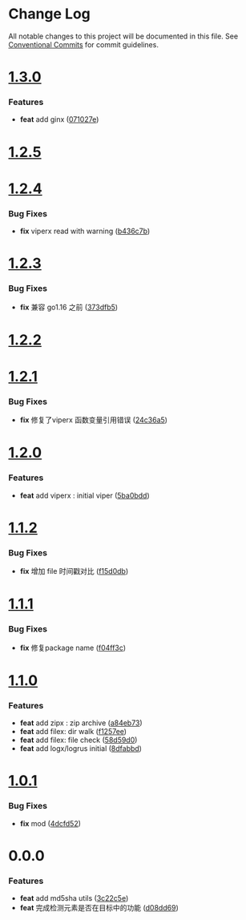 # Change Log

All notable changes to this project will be documented in this file.
See [Conventional Commits](https://conventionalcommits.org) for commit guidelines.



# [1.3.0](https://github.com/tangx/goutils/compare/v1.2.5...v1.3.0)

### Features

* **feat** add ginx ([071027e](https://github.com/tangx/goutils/commit/071027eb816d2cf0f3d3e4a03bb8844ea53c13cf))



# [1.2.5](https://github.com/tangx/goutils/compare/v1.2.4...v1.2.5)



# [1.2.4](https://github.com/tangx/goutils/compare/v1.2.3...v1.2.4)

### Bug Fixes

* **fix** viperx read with warning ([b436c7b](https://github.com/tangx/goutils/commit/b436c7be044d79fc92ae9caaa509766c64d1a1fd))



# [1.2.3](https://github.com/tangx/goutils/compare/v1.2.2...v1.2.3)

### Bug Fixes

* **fix** 兼容 go1.16 之前 ([373dfb5](https://github.com/tangx/goutils/commit/373dfb5a66c5e743132091d0f4b9768b3f4b751a))



# [1.2.2](https://github.com/tangx/goutils/compare/v1.2.1...v1.2.2)



# [1.2.1](https://github.com/tangx/goutils/compare/v1.2.0...v1.2.1)

### Bug Fixes

* **fix** 修复了viperx 函数变量引用错误 ([24c36a5](https://github.com/tangx/goutils/commit/24c36a53cefa08dfa7aba7232b492673aeb66779))



# [1.2.0](https://github.com/tangx/goutils/compare/v1.1.2...v1.2.0)

### Features

* **feat** add viperx : initial viper ([5ba0bdd](https://github.com/tangx/goutils/commit/5ba0bdd856bc56b63b54658cbb4dd5112bf6baf9))



# [1.1.2](https://github.com/tangx/goutils/compare/v1.1.1...v1.1.2)

### Bug Fixes

* **fix** 增加 file 时间戳对比 ([f15d0db](https://github.com/tangx/goutils/commit/f15d0db8d438162c23167eb66a4c7386afdb3dd6))



# [1.1.1](https://github.com/tangx/goutils/compare/v1.1.0...v1.1.1)

### Bug Fixes

* **fix** 修复package name ([f04ff3c](https://github.com/tangx/goutils/commit/f04ff3c8eabd032d9e68a9efc4deb7cb82eb8921))



# [1.1.0](https://github.com/tangx/goutils/compare/v1.0.1...v1.1.0)

### Features

* **feat** add zipx : zip archive ([a84eb73](https://github.com/tangx/goutils/commit/a84eb7313367855ef1913bb13f1290d86042077a))
* **feat** add filex: dir walk ([f1257ee](https://github.com/tangx/goutils/commit/f1257ee3eb598b649e8bbde42bae39cf5730cc0c))
* **feat** add filex: file check ([58d59d0](https://github.com/tangx/goutils/commit/58d59d04e0eefeb351a3e2659d43c17212469c59))
* **feat** add logx/logrus initial ([8dfabbd](https://github.com/tangx/goutils/commit/8dfabbd1f75eb4c71a27e2a93b2411bf711fe549))



# [1.0.1](https://github.com/tangx/goutils/compare/v1.0.0...v1.0.1)

### Bug Fixes

* **fix** mod ([4dcfd52](https://github.com/tangx/goutils/commit/4dcfd52057148c37c3e37112d315c597a2fce2f4))



# 0.0.0

### Features

* **feat** add md5sha utils ([3c22c5e](https://github.com/tangx/go-utils/commit/3c22c5ee8d75e69e93671fa356b57b7022cea907))
* **feat** 完成检测元素是否在目标中的功能 ([d08dd69](https://github.com/tangx/go-utils/commit/d08dd69c952bbe42546bd8c65d727bd2d8165757))
